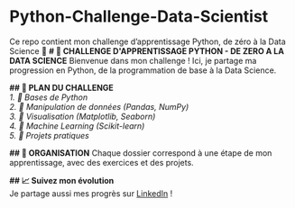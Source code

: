 # Python-Challenge-Data-Scientist
Ce repo contient mon challenge d’apprentissage Python, de zéro à la Data Science 🚀
**# 🚀 CHALLENGE D'APPRENTISSAGE PYTHON - DE ZERO A LA DATA SCIENCE**
Bienvenue dans mon challenge ! Ici, je partage ma progression en Python, de la programmation de base à la Data Science.  

**## 📌 PLAN DU CHALLENGE**  
_1. 🔹 Bases de Python  
2. 🔹 Manipulation de données (Pandas, NumPy)  
3. 🔹 Visualisation (Matplotlib, Seaborn)  
4. 🔹 Machine Learning (Scikit-learn)  
5. 🔹 Projets pratiques_ 

**## 📂 ORGANISATION** 
Chaque dossier correspond à une étape de mon apprentissage, avec des exercices et des projets.  

**## 📈 Suivez mon évolution**  
Je partage aussi mes progrès sur [LinkedIn](https://www.linkedin.com/in/narcisse-dalko-ab070b2a4 ) !  
